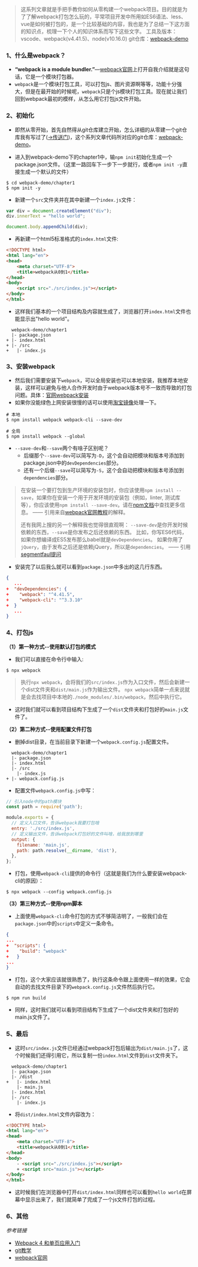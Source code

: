 > 这系列文章就是手把手教你如何从零构建一个webpack项目。目的就是为了了解webpack打包怎么玩的，平常项目开发中所用如ES6语法、less、vue是如何被打包的，是一个比较基础的内容，我也是为了总结一下这方面的知识点，梳理一下个人的知识体系而写下这些文字。
> 工具及版本：vscode、webpack(v4.41.5)、node(v10.16.0)
> git仓库：[webpack-demo](https://github.com/Ewall1106/webpack-demo)

### 1、什么是webpack？
- **“webpack is a module bundler.”**—[webpack官网](https://webpack.js.org/)上打开自我介绍就是这句话，它是一个模块打包器。
- `webpack`是一个模块打包工具，可以打包js、图片资源啊等等，功能十分强大，但是在最开始的时候呢，`webpack`只是个js模块打包工具。现在就让我们回到webpack最初的模样，从怎么用它打包js文件开始。

### 2、初始化
- 即然从零开始，首先自然得从git仓库建立开始，怎么详细的从零建一个git仓库我有写过了([->传送门](https://www.jianshu.com/p/6deca2cfc37a))，这个系列文章代码所对应的git仓库：[webpack-demo](https://github.com/Ewall1106/webpack-demo)。

- 进入到webpack-demo下的chapter1中，输`npm init`初始化生成一个package.json文件。（这里一路回车下一步下一步就行，或者`npm init
-y`直接生成一个默认的文件）
```
$ cd webpack-demo/chapter1
$ npm init -y
```

- 新建一个`src`文件夹并在其中新建一个`index.js`文件：
```javascript
var div = document.createElement("div");
div.innerText = "hello world";

document.body.appendChild(div);
```

- 再新建一个html5标准格式的`index.html`文件:
```html
<!DOCTYPE html>
<html lang="en">
<head>
    <meta charset="UTF-8">
    <title>webpack从0到1</title>
</head>
<body>
    <script src="./src/index.js"></script>
</body>
</html>
```

- 这样我们基本的一个项目结构及内容就生成了，浏览器打开`index.html`文件也能显示出"hello world"。
```
  webpack-demo/chapter1
  |- package.json
+ |- index.html
+ |- /src
+   |- index.js
```

### 3、安装webpack
- 然后我们需要安装下`webpack`，可以全局安装也可以本地安装，我推荐本地安装，这样可以避免与他人合作开发时由于webpack版本号不一致而导致的打包问题。具体：[官网webpack安装](https://webpack.js.org/guides/installation/)
- 如果你没能绿色上网安装很慢的话可以使用[淘宝镜像](https://npm.taobao.org/)处理一下。

```
# 本地
$ npm install webpack webpack-cli --save-dev

# 全局
$ npm install webpack --global
```

- `--save-dev`和`--save`两个有啥子区别呢？
    - 后缀那个`--save-dev`可以简写为`-D`，这个会自动把模块和版本号添加到package.json中的`devDependencies`部分。
    - 还有一个后缀`--save`可以简写为`-S`，这个会自动把模块和版本号添加到`dependencies`部分。


> 在安装一个要打包到生产环境的安装包时，你应该使用`npm install --save`，如果你在安装一个用于开发环境的安装包（例如，linter, 测试库等），你应该使用`npm install --save-dev`。请在[npm文档](https://docs.npmjs.com/cli/install)中查找更多信息。
> —— 引用来自[webpack官网教程](https://webpack.js.org/guides/getting-started/#creating-a-bundle)的解释。
> 
> 还有我网上搜的另一个解释我也觉得很直观啊：
> `--save-dev`是你开发时候依赖的东西，`--save`是你发布之后还依赖的东西。
> 比如，你写ES6代码，如果你想编译成ES5发布那么babel就是`devDependencies`。
如果你用了`jQuery`，由于发布之后还是依赖jQuery，所以是`dependencies`。
> —— 引用[segmentfaul提问](thttps://segmentfault.com/q/1010000005163089)

- 安装完了以后我么就可以看到`package.json`中多出的这几行东西。
```json
{
   ...
+  "devDependencies": {
+    "webpack": "^4.41.5",
+    "webpack-cli": "^3.3.10"
+  }
   ...
}
```



### 4、打包js
**（1）第一种方式--使用默认打包的模式**
- 我们可以直接在命令行中输入:
```
$ npx webpack
```
> 执行`npx webpack`，会将我们的`src/index.js`作为入口文件，然后会新建一个dist文件夹和`dist/main.js`作为输出文件。
> `npx webpack`简单一点来说就是会去找项目中本地的`./node_modules/.bin/webpack`，然后中执行它。
- 这时我们就可以看到项目结构下生成了一个`dist`文件夹和打包好的`main.js`文件了。


**（2）第二种方式--使用配置文件打包**
- 删掉dist目录，在当前目录下新建一个`webpack.config.js`配置文件。
```
  webpack-demo/chapter1
  |- package.json
  |- index.html
  |- /src
    |- index.js
+ |- webpack.config.js
```

- 配置文件`webpack.config.js`中写：
```javascript
// 引入node中的path模块
const path = require('path');

module.exports = {
  // 定义入口文件，告诉webpack我要打包啥
  entry: './src/index.js',
  // 定义输出文件，告诉webpack打包好的文件叫啥，给我放到哪里
  output: {
    filename: 'main.js',
    path: path.resolve(__dirname, 'dist'),
  },
};
```

- 打包，使用`webpack-cli`提供的命令行（这就是我们为什么要安装webpack-cli的原因）：
```
$ npx webpack --config webpack.config.js
```

**（3）第三种方式--使用npm脚本**
- 上面使用`webpack-cli`命令打包的方式不够简洁明了，一般我们会在`package.json`中的`scripts`中定义一条命令。
```json
{
...
+  "scripts": {
+    "build": "webpack"
+   }
...
}
```

- 打包，这个大家应该就很熟悉了，执行这条命令跟上面使用一样的效果，它会自动的去找文件目录下的`webpack.config.js`文件然后执行它。
```
$ npm run build
```

- 同样，这时我们就可以看到项目结构下生成了一个dist文件夹和打包好的main.js文件了。

### 5、最后
- 这时`src/index.js`文件已经通过webpack打包后输出为`dist/main.js`了，这个时候我们还得引用它，所以复制一份`index.html`文件到`dist`文件夹下。
```
  webpack-demo/chapter1
  |- package.json
  |- /dist
+   |- index.html
    |- main.js
  |- index.html
  |- /src
    |- index.js
```

- 将`dist/index.html`文件内容改为：
```html
<!DOCTYPE html>
<html lang="en">
<head>
    <meta charset="UTF-8">
    <title>webpack从0到1</title>
</head>
<body>
    - <script src="./src/index.js"></script>
    + <script src="main.js"></script>
</body>
</html>
```

- 这时候我们在浏览器中打开`dist/index.html`同样也可以看到`hello world`在屏幕中显示出来了，我们就简单了完成了一个js文件打包的过程。

### 6、其他
*参考链接*
- [Webpack 4 和单页应用入门](https://github.com/wallstreetcn/webpack-and-spa-guide)
- [git教学](https://www.jianshu.com/p/6deca2cfc37a)
- [webpack官网](https://webpack.js.org/guides/getting-started/#basic-setup)
